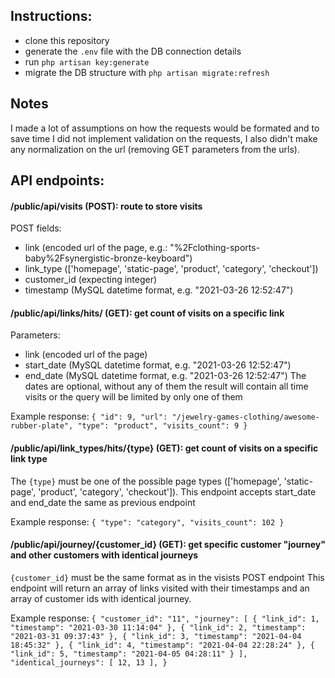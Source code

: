 ## Instructions:

- clone this repository
- generate the `.env` file with the DB connection details
- run `php artisan key:generate`
- migrate the DB structure with `php artisan migrate:refresh`

## Notes

I made a lot of assumptions on how the requests would be formated and to save time I did not implement validation on the requests, I also didn't make any normalization on the url (removing GET parameters from the urls).

## API endpoints:
#### /public/api/visits (POST): route to store visits
POST fields:
- link (encoded url of the page, e.g.: "%2Fclothing-sports-baby%2Fsynergistic-bronze-keyboard")
- link_type (['homepage', 'static-page', 'product', 'category', 'checkout'])
- customer_id (expecting integer)
- timestamp (MySQL datetime format, e.g. "2021-03-26 12:52:47")

#### /public/api/links/hits/ (GET): get count of visits on a specific link
Parameters:
- link (encoded url of the page)
- start_date (MySQL datetime format, e.g. "2021-03-26 12:52:47")
- end_date (MySQL datetime format, e.g. "2021-03-26 12:52:47")
The dates are optional, without any of them the result will contain all time visits or the query will be limited by only one of them

Example response:
`{
"id": 9,
"url": "/jewelry-games-clothing/awesome-rubber-plate",
"type": "product",
"visits_count": 9
}`


#### /public/api/link_types/hits/{type} (GET): get count of visits on a specific link type
The `{type}` must be one of the possible page types (['homepage', 'static-page', 'product', 'category', 'checkout']).
This endpoint accepts start_date and end_date the same as previous endpoint

Example response:
`{
"type": "category",
"visits_count": 102
}`



#### /public/api/journey/{customer_id} (GET): get specific customer "journey" and other customers with identical journeys
`{customer_id}` must be the same format as in the visists POST endpoint
This endpoint will return an array of links visited with their timestamps and an array of customer ids with identical journey.

Example response:
`{
"customer_id": "11",
"journey": [
  {
"link_id": 1,
"timestamp": "2021-03-30 11:14:04"
},
  {
"link_id": 2,
"timestamp": "2021-03-31 09:37:43"
},
  {
"link_id": 3,
"timestamp": "2021-04-04 18:45:32"
},
  {
"link_id": 4,
"timestamp": "2021-04-04 22:28:24"
},
  {
"link_id": 5,
"timestamp": "2021-04-05 04:28:11"
}
],
"identical_journeys": [
  12,
  13
],
}`
